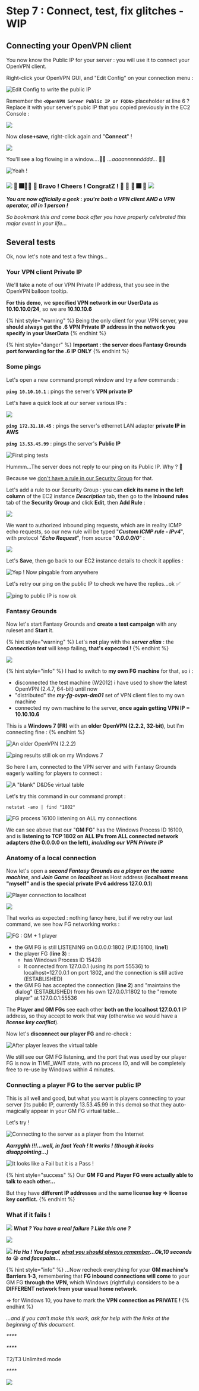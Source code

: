 # Step 7 : Connect, test, fix glitches -WIP

## Connecting your OpenVPN client

You now know the Public IP for your server : you will use it to connect your OpenVPN client.

Right-click your OpenVPN GUI, and "Edit Config" on your connection menu :

![Edit Config to write the public IP](../.gitbook/assets/image%20%2898%29.png)

Remember the **`<OpenVPN Server Public IP or FQDN>`** placeholder at line 6 ? Replace it with your server's pubic IP that you copied previously in the EC2 Console :

![](../.gitbook/assets/image%20%2824%29.png)

Now **close+save**, right-click again and "**Connect**" !

![](../.gitbook/assets/image%20%2878%29.png)

You'll see a log flowing in a window....🥁🥁 _...aaaannnnndddd..._ 🥁🥁 

![Yeah !](../.gitbook/assets/image%20%2885%29.png)

### ![](../.gitbook/assets/zeferby_dino_64%20%281%29.png) 👏 🎆🧨💃 🕺 **Bravo ! Cheers ! CongratZ !**  🕺 💃 🧨 🎆 👏 ![](../.gitbook/assets/zeferby_dino_64%20%281%29.png) 

_**You are now officially a geek : you're both a VPN client AND a VPN operator, all in 1 person !**_ 

_So bookmark this and come back after you have properly celebrated this major event in your life..._

## Several tests

Ok, now let's note and test a few things...

### Your VPN client Private IP

We'll take a note of our VPN Private IP address, that you see in the OpenVPN balloon tooltip.

**For this demo**, we **specified VPN network in our UserData** as **10.10.10.0/24**, so we are **10.10.10.6**

{% hint style="warning" %}
Being the only client for your VPN server, **you should always get the .6 VPN Private IP address in the network you specify in your UserData**
{% endhint %}

{% hint style="danger" %}
**Important : the server does Fantasy Grounds port forwarding for the .6 IP ONLY**
{% endhint %}

### Some pings

Let's open a new command prompt window and try a few commands :

**`ping 10.10.10.1`** : pings the server's **VPN private IP**

Let's have a quick look at our server various IPs :

![](../.gitbook/assets/image%20%28107%29.png)

**`ping 172.31.10.45`** : pings the server's ethernet LAN adapter **private IP in AWS**

**`ping 13.53.45.99`** : pings the server's **Public IP**

![First ping tests](../.gitbook/assets/image%20%2821%29.png)

Hummm...The server does not reply to our ping on its Public IP. Why ? 🤔 

Because we [don't have a rule in our Security Group](step-6-launch-time.md#your-own-firewall-rules-security-groups) for that.

Let's add a rule to our Security Group : you can **click its name in the left column** of the EC2 instance _**Description**_ tab, then go to the **Inbound rules** tab of the **Security Group** and click **Edit**, then **Add Rule** :

![](../.gitbook/assets/image%20%2817%29.png)

We want to authorized inbound ping requests, which are in reality ICMP echo requests, so our new rule will be typed "_**Custom ICMP rule - IPv4**_", with protocol "_**Echo Request**_", from source "_**0.0.0.0/0**_" :

![](../.gitbook/assets/image%20%2855%29.png)

Let's **Save**, then go back to our EC2 instance details to check it applies :

![Yep ! Now pingable from anywhere](../.gitbook/assets/image%20%2877%29.png)

Let's retry our ping on the public IP to check we have the replies...ok ✅ 

![ping to public IP is now ok](../.gitbook/assets/image%20%2847%29.png)

### Fantasy Grounds

Now let's start Fantasy Grounds and **create a test campaign** with any ruleset and **Start** it.

{% hint style="warning" %}
Let's **not** play with the _**server alias**_ : the _**Connection test**_ will keep failing, **that's expected !**
{% endhint %}

![](../.gitbook/assets/image%20%2852%29.png)

{% hint style="info" %}
I had to switch to **my own FG machine** for that, so i :

* disconnected the test machine \(W2012\) i have used to show the latest OpenVPN \(2.4.7, 64-bit\) until now
* "distributed" the _**my-fg-ovpn-dm01**_ set of VPN client files to my own machine
* connected my own machine to the server, **once again getting VPN IP = 10.10.10.6**

This is a **Windows 7 \(FR\)** with an **older OpenVPN \(2.2.2, 32-bit\)**, but I'm connecting fine :
{% endhint %}

![An older OpenVPN \(2.2.2\)](../.gitbook/assets/image%20%2829%29.png)

![ping results still ok on my Windows 7](../.gitbook/assets/image%20%28114%29.png)

So here I am, connected to the VPN server and with Fantasy Grounds eagerly waiting for players to connect :

![A &quot;blank&quot; D&amp;D5e virtual table](../.gitbook/assets/image%20%2841%29.png)

Let's try this command in our command prompt :

```text
netstat -ano | find "1802"
```

![FG process 16100 listening on ALL my connections](../.gitbook/assets/image%20%28158%29.png)

We can see above that our "**GM FG**" has the Windows Process ID 16100, and is **listening to TCP 1802 on ALL IPs from ALL connected network adapters \(the 0.0.0.0 on the left\),** _**including our VPN Private IP**_

### Anatomy of a local connection

Now let's open a _**second Fantasy Grounds as a player on the same machine**_, and _**Join Game**_ on _**localhost**_ as Host address \(**localhost means "myself" and is the special private IPv4 address 127.0.0.1**\)

![Player connection to localhost](../.gitbook/assets/image%20%2890%29.png)

![](../.gitbook/assets/image%20%28134%29.png)

That works as expected : nothing fancy here, but if we retry our last command, we see how FG networking works :

![FG : GM + 1 player](../.gitbook/assets/image%20%2863%29.png)

* the GM FG is still LISTENING on 0.0.0.0:1802 \(P.ID.16100, **line1**\)
* the player FG \(**line 3**\) :
  * has Windows Process ID 15428
  * It connected from 127.0.0.1 \(using its port 55536\) to localhost=127.0.0.1 on port 1802, and the connection is still active \(ESTABLISHED\)
* the GM FG has accepted the connection \(**line 2**\) and "maintains the dialog" \(ESTABLISHED\) from his own 127.0.0.1:1802 to the "remote player" at 127.0.0.1:55536

The **Player and GM FGs** see each other **both on the localhost 127.0.0.1** IP address, so they accept to work that way \(otherwise we would have a _**license key conflict**_\).

Now let's **disconnect our player FG** and re-check :

![After player leaves the virtual table](../.gitbook/assets/image%20%281%29.png)

We still see our GM FG listening, and the port that was used by our player FG is now in TIME\_WAIT state, with no process ID, and will be completely free to re-use by Windows within 4 minutes.

### Connecting a player FG to the server public IP

This is all well and good, but what you want is players connecting to your server \(its public IP, currently 13.53.45.99 in this demo\) so that they auto-magically appear in your GM FG virtual table...

Let's try !

![Connecting to the server as a player from the Internet](../.gitbook/assets/image%20%2825%29.png)

_**Aarrgghh !!!...well, in fact Yeah ! It works ! \(though it looks disappointing...\)**_

![It looks like a Fail but it is a Pass !](../.gitbook/assets/image%20%2850%29.png)

{% hint style="success" %}
Our **GM FG and Player FG were actually able to talk to each other...**

But they have **different IP addresses** and the **same license key =&gt;** **license key conflict.**
{% endhint %}

### What if it fails !

![](../.gitbook/assets/zeferby_dino_64%20%281%29.png) _**What ? You have a real failure ? Like this one ?**_

![](../.gitbook/assets/image%20%2876%29.png)

![](../.gitbook/assets/zeferby_dino_64%20%281%29.png) _**Ha Ha ! You forgot**_ [_**what you should always remember**_](../general/vpn-solutions.md#always-remember)_**...Ok,10 seconds to**_ 😭 _**and facepalm...**_

{% hint style="info" %}
...Now recheck everything for your **GM machine's Barriers 1-3**, remembering that **FG inbound connections will come** to your GM FG **through the VPN**, which Windows \(rightfully\) considers to be a **DIFFERENT network from your usual home network.**

=&gt; for Windows 10, you have to mark the **VPN connection as PRIVATE !**
{% endhint %}

_...and if you can't make this work, ask for help with the links at the beginning of this document._

 _****_

_\*\*\*\*_

T2/T3 Unlimited mode

_\*\*\*\*_

![](../.gitbook/assets/image%20%282%29.png)









